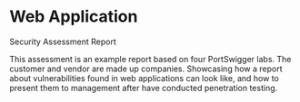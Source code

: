 # Web Application
Security Assessment Report

This assessment is an example report based on four PortSwigger labs.
The customer and vendor are made up companies.
Showcasing how a report about vulnerabilities found in web applications can look like, and how to present them to management after have conducted penetration testing.
